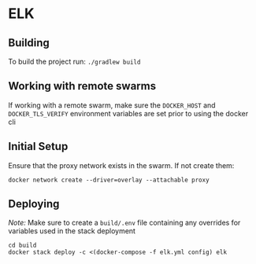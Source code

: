 # ELK

## Building

To build the project run: `./gradlew build`

## Working with remote swarms

If working with a remote swarm, make sure the `DOCKER_HOST` and `DOCKER_TLS_VERIFY` environment variables are set prior to using the docker cli

## Initial Setup

Ensure that the proxy network exists in the swarm. If not create them: 

```
docker network create --driver=overlay --attachable proxy
```
## Deploying

*Note:* Make sure to create a `build/.env` file containing any overrides for variables used in the stack deployment

```
cd build
docker stack deploy -c <(docker-compose -f elk.yml config) elk
```



